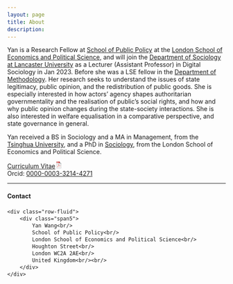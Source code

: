 ```yaml
---
layout: page
title: About
description: 
---
```


Yan is a Research Fellow at [School of Public Policy](https://www.lse.ac.uk/school-of-public-policy) at the [London School of Economics and Political Science](https://www.lse.ac.uk/), and will join the [Department of Sociology at Lancaster University](https://www.lancaster.ac.uk/sociology/) as a Lecturer (Assistant Professor) in Digital Sociology in Jan 2023. Before she was a LSE fellow in the [Department of Methodology](https://www.lse.ac.uk/methodology). Her research seeks to understand the issues of state legitimacy, public opinion, and the redistribution of public goods. She is especially interested in how actors’ agency shapes authoritarian governmentality and the realisation of public’s social rights, and how and why public opinion changes during the state-society interactions. She is also interested in welfare equalisation in a comparative perspective, and state governance in general. 

Yan received a BS in Sociology and a MA in Management, from the [Tsinghua University](https://www.tsinghua.edu.cn/en/), and a PhD in [Sociology](https://www.lse.ac.uk/sociology), from the London School of Economics and Political Science.

[Curriculum Vitae![CV as pdf](assets/icons16/pdf-icon.png)](assets/yw_cv.pdf)<br/>
Orcid: [0000-0003-3214-4271](https://orcid.org/0000-0003-3214-4271)<br/>

---




<div class="container">
<h4><a name="Contact"></a>Contact</h4>

    <div class="row-fluid">
        <div class="span5">
            Yan Wang<br/>
            School of Public Policy<br/>
            London School of Economics and Political Science<br/>
            Houghton Street<br/>
            London WC2A 2AE<br/>
            United Kingdom<br/><br/>
        </div>
    </div>
</div>

